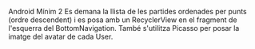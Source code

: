 Android Mínim 2
Es demana la llista de les partides ordenades per punts (ordre descendent) i es posa amb un RecyclerView en el fragment de l'esquerra del BottomNavigation. També s'utilitza Picasso per posar la imatge del avatar de cada User.